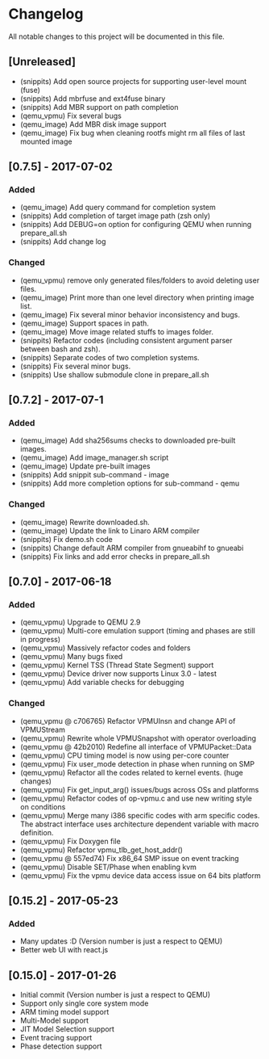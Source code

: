 # Changelog
All notable changes to this project will be documented in this file.

## [Unreleased]
- (snippits) Add open source projects for supporting user-level mount (fuse)
- (snippits) Add mbrfuse and ext4fuse binary
- (snippits) Add MBR support on path completion
- (qemu_vpmu) Fix several bugs
- (qemu_image) Add MBR disk image support
- (qemu_image) Fix bug when cleaning rootfs might rm all files of last mounted image

## [0.7.5] - 2017-07-02
### Added
- (qemu_image) Add query command for completion system
- (snippits) Add completion of target image path (zsh only)
- (snippits) Add DEBUG=on option for configuring QEMU when running prepare_all.sh
- (snippits) Add change log

### Changed
- (qemu_vpmu) remove only generated files/folders to avoid deleting user files.
- (qemu_image) Print more than one level directory when printing image list.
- (qemu_image) Fix several minor behavior inconsistency and bugs.
- (qemu_image) Support spaces in path.
- (qemu_image) Move image related stuffs to images folder.
- (snippits) Refactor codes (including consistent argument parser between bash and zsh).
- (snippits) Separate codes of two completion systems.
- (snippits) Fix several minor bugs.
- (snippits) Use shallow submodule clone in prepare_all.sh


## [0.7.2] - 2017-07-1
### Added
- (qemu_image) Add sha256sums checks to downloaded pre-built images.
- (qemu_image) Add image_manager.sh script
- (qemu_image) Update pre-built images
- (snippits) Add snippit sub-command - image
- (snippits) Add more completion options for sub-command - qemu

### Changed
- (qemu_image) Rewrite downloaded.sh.
- (qemu_image) Update the link to Linaro ARM compiler
- (snippits) Fix demo.sh code
- (snippits) Change default ARM compiler from gnueabihf to gnueabi
- (snippits) Fix links and add error checks in prepare_all.sh


## [0.7.0] - 2017-06-18
### Added
- (qemu_vpmu) Upgrade to QEMU 2.9
- (qemu_vpmu) Multi-core emulation support (timing and phases are still in progress)
- (qemu_vpmu) Massively refactor codes and folders
- (qemu_vpmu) Many bugs fixed
- (qemu_vpmu) Kernel TSS (Thread State Segment) support
- (qemu_vpmu) Device driver now supports Linux 3.0 - latest
- (qemu_vpmu) Add variable checks for debugging

### Changed
- (qemu_vpmu @ c706765) Refactor VPMUInsn and change API of VPMUStream
- (qemu_vpmu) Rewrite whole VPMUSnapshot with operator overloading
- (qemu_vpmu @ 42b2010) Redefine all interface of VPMUPacket::Data
- (qemu_vpmu) CPU timing model is now using per-core counter
- (qemu_vpmu) Fix user_mode detection in phase when running on SMP
- (qemu_vpmu) Refactor all the codes related to kernel events. (huge changes)
- (qemu_vpmu) Fix get_input_arg() issues/bugs across OSs and platforms
- (qemu_vpmu) Refactor codes of op-vpmu.c and use new writing style on conditions
- (qemu_vpmu) Merge many i386 specific codes with arm specific codes. The abstract interface uses architecture dependent variable with macro definition.
- (qemu_vpmu) Fix Doxygen file
- (qemu_vpmu) Refactor vpmu_tlb_get_host_addr()
- (qemu_vpmu @ 557ed74) Fix x86_64 SMP issue on event tracking
- (qemu_vpmu) Disable SET/Phase when enabling kvm
- (qemu_vpmu) Fix the vpmu device data access issue on 64 bits platform

## [0.15.2] - 2017-05-23
### Added
- Many updates :D (Version number is just a respect to QEMU)
- Better web UI with react.js


## [0.15.0] - 2017-01-26
- Initial commit (Version number is just a respect to QEMU)
- Support only single core system mode
- ARM timing model support
- Multi-Model support
- JIT Model Selection support
- Event tracing support
- Phase detection support



